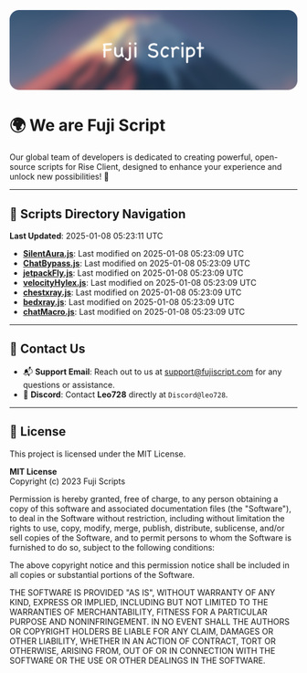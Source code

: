 ![Banner](.github/b.webp)

# 🌍 **We are Fuji Script**

Our global team of developers is dedicated to creating powerful, open-source scripts for Rise Client, designed to enhance your experience and unlock new possibilities! 🌟

---
<!-- SCRIPTS_NAVIGATION_START -->
## 📂 **Scripts Directory Navigation**

**Last Updated**: 2025-01-08 05:23:11 UTC

- **[SilentAura.js](scripts/SilentAura.js)**: Last modified on 2025-01-08 05:23:09 UTC
- **[ChatBypass.js](scripts/ChatBypass.js)**: Last modified on 2025-01-08 05:23:09 UTC
- **[jetpackFly.js](scripts/jetpackFly.js)**: Last modified on 2025-01-08 05:23:09 UTC
- **[velocityHylex.js](scripts/velocityHylex.js)**: Last modified on 2025-01-08 05:23:09 UTC
- **[chestxray.js](scripts/chestxray.js)**: Last modified on 2025-01-08 05:23:09 UTC
- **[bedxray.js](scripts/bedxray.js)**: Last modified on 2025-01-08 05:23:09 UTC
- **[chatMacro.js](scripts/chatMacro.js)**: Last modified on 2025-01-08 05:23:09 UTC

<!-- SCRIPTS_NAVIGATION_END -->

---

## 💬 **Contact Us**  
- 📬 **Support Email**: Reach out to us at [support@fujiscript.com](mailto:support@fujiscript.com) for any questions or assistance.  
- 💬 **Discord**: Contact **Leo728** directly at `Discord@leo728`.

---

## 📜 **License**

This project is licensed under the MIT License.  

**MIT License**  
Copyright (c) 2023 Fuji Scripts  

Permission is hereby granted, free of charge, to any person obtaining a copy of this software and associated documentation files (the "Software"), to deal in the Software without restriction, including without limitation the rights to use, copy, modify, merge, publish, distribute, sublicense, and/or sell copies of the Software, and to permit persons to whom the Software is furnished to do so, subject to the following conditions:  

The above copyright notice and this permission notice shall be included in all copies or substantial portions of the Software.  

THE SOFTWARE IS PROVIDED "AS IS", WITHOUT WARRANTY OF ANY KIND, EXPRESS OR IMPLIED, INCLUDING BUT NOT LIMITED TO THE WARRANTIES OF MERCHANTABILITY, FITNESS FOR A PARTICULAR PURPOSE AND NONINFRINGEMENT. IN NO EVENT SHALL THE AUTHORS OR COPYRIGHT HOLDERS BE LIABLE FOR ANY CLAIM, DAMAGES OR OTHER LIABILITY, WHETHER IN AN ACTION OF CONTRACT, TORT OR OTHERWISE, ARISING FROM, OUT OF OR IN CONNECTION WITH THE SOFTWARE OR THE USE OR OTHER DEALINGS IN THE SOFTWARE.  
